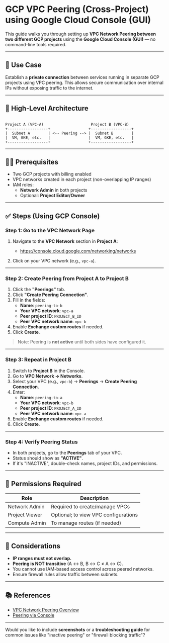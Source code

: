 # GCP VPC Peering (Cross-Project) using Google Cloud Console (GUI)

This guide walks you through setting up **VPC Network Peering between two different GCP projects** using the **Google Cloud Console (GUI)** — no command-line tools required.

---

## 📌 Use Case

Establish a **private connection** between services running in separate GCP projects using VPC peering. This allows secure communication over internal IPs without exposing traffic to the internet.

---

## 🧭 High-Level Architecture

```

Project A (VPC-A)                     Project B (VPC-B)
+------------------+                 +------------------+
|  Subnet A        | <-- Peering --> |  Subnet B        |
|  VM, GKE, etc.   |                 |  VM, GKE, etc.   |
+------------------+                 +------------------+

```

---

## 🧑‍💻 Prerequisites

- Two GCP projects with billing enabled
- VPC networks created in each project (non-overlapping IP ranges)
- IAM roles:
  - **Network Admin** in both projects
  - Optional: **Project Editor/Owner**

---

## ✅ Steps (Using GCP Console)

### Step 1: Go to the VPC Network Page

1. Navigate to the **VPC Network** section in **Project A**:
   - https://console.cloud.google.com/networking/networks

2. Click on your VPC network (e.g., `vpc-a`).

---

### Step 2: Create Peering from Project A to Project B

1. Click the **"Peerings"** tab.
2. Click **"Create Peering Connection"**.
3. Fill in the fields:
   - **Name**: `peering-to-b`
   - **Your VPC network**: `vpc-a`
   - **Peer project ID**: `PROJECT_B_ID`
   - **Peer VPC network name**: `vpc-b`
4. Enable **Exchange custom routes** if needed.
5. Click **Create**.

> Note: Peering is **not active** until both sides have configured it.

---

### Step 3: Repeat in Project B

1. Switch to **Project B** in the Console.
2. Go to **VPC Network → Networks**.
3. Select your VPC (e.g., `vpc-b`) → **Peerings** → **Create Peering Connection**.
4. Enter:
   - **Name**: `peering-to-a`
   - **Your VPC network**: `vpc-b`
   - **Peer project ID**: `PROJECT_A_ID`
   - **Peer VPC network name**: `vpc-a`
5. Enable **Exchange custom routes** if needed.
6. Click **Create**.

---

### Step 4: Verify Peering Status

- In both projects, go to the **Peerings** tab of your VPC.
- Status should show as **"ACTIVE"**.
- If it's "INACTIVE", double-check names, project IDs, and permissions.

---

## 🔐 Permissions Required

| Role              | Description                         |
|-------------------|-------------------------------------|
| Network Admin     | Required to create/manage VPCs      |
| Project Viewer    | Optional; to view VPC configurations|
| Compute Admin     | To manage routes (if needed)        |

---

## 🚧 Considerations

- **IP ranges must not overlap.**
- **Peering is NOT transitive** (A ↔ B, B ↔ C ≠ A ↔ C).
- You cannot use IAM-based access control across peered networks.
- Ensure firewall rules allow traffic between subnets.

---

## 📚 References

- [VPC Network Peering Overview](https://cloud.google.com/vpc/docs/vpc-peering)
- [Peering via Console](https://cloud.google.com/vpc/docs/using-vpc-peering#console)

---


Would you like to include **screenshots** or a **troubleshooting guide** for common issues like "inactive peering" or "firewall blocking traffic"?
